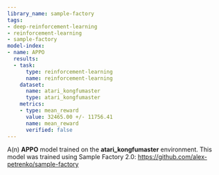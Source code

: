 ```yaml
---
library_name: sample-factory
tags:
- deep-reinforcement-learning
- reinforcement-learning
- sample-factory
model-index:
- name: APPO
  results:
  - task:
      type: reinforcement-learning
      name: reinforcement-learning
    dataset:
      name: atari_kongfumaster
      type: atari_kongfumaster
    metrics:
    - type: mean_reward
      value: 32465.00 +/- 11756.41
      name: mean_reward
      verified: false
---
```


A(n) **APPO** model trained on the **atari_kongfumaster** environment.
This model was trained using Sample Factory 2.0: https://github.com/alex-petrenko/sample-factory
    